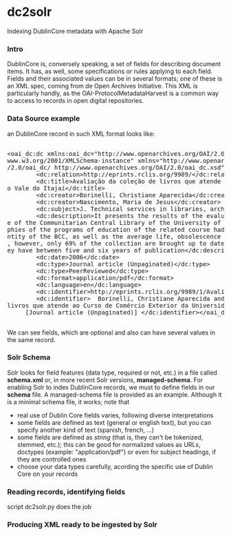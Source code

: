 # dc2solr
Indexing DublinCore metadata with Apache Solr
### Intro
DublinCore is, conversely speaking, a set of fields for describing document items. It has, as well, some specifications or rules applying to each field. Fields and their associated values can be in several formats; one of these is an XML spec, coming from de Open Archives Initiative.
This XML is particularly handly, as the OAI-ProtocolMetadataHarvest is a common way to access to records in open digital repositories.
### Data Source example
an DublinCore record in such XML format looks like:

<pre>

&lt;oai_dc:dc xmlns:oai_dc="http://www.openarchives.org/OAI/2.0/oai_dc/" xmlns:dc="http://purl.org/dc/elements/1.1/" xmlns:xsi="http://
www.w3.org/2001/XMLSchema-instance" xmlns="http://www.openarchives.org/OAI/2.0/" xsi:schemaLocation="http://www.openarchives.org/OAI
/2.0/oai_dc/ http://www.openarchives.org/OAI/2.0/oai_dc.xsd"&gt;
        &lt;dc:relation&gt;http://eprints.rclis.org/9989/&lt;/dc:relation&gt;
        &lt;dc:title&gt;Avalia&#231;&#227;o da cole&#231;&#227;o de livros que atende ao Curso de Com&#233;rcio Exterior da Universidade d
o Vale do Itaja&#237;&lt;/dc:title&gt;
        &lt;dc:creator&gt;Borinelli, Christiane Aparecida&lt;/dc:creator&gt;
        &lt;dc:creator&gt;Nascimento, Maria de Jesus&lt;/dc:creator&gt;
        &lt;dc:subject&gt;J. Technical services in libraries, archives, museum.&lt;/dc:subject&gt;
        &lt;dc:description&gt;It presents the results of the evaluation of the collection of workmanships of the Course of Foreign commerc
e of the Communitarian Central Library of the University of the Valley of the Itaja&#237;. 175 workmanships cited in basic bibliogra
phies of the programs of education of the related course had been analyzed, and verified the number of units that consist in the qua
ntity of the BCC, as well as the average life, obsolescence and use of this quantity. The library possesss 89% of the cited headings
, however, only 69% of the collection are brought up to date editions. The average life of the cited workmanships is between that th
ey have between five and six years of publication&lt;/dc:description&gt;
        &lt;dc:date&gt;2006&lt;/dc:date&gt;
        &lt;dc:type&gt;Journal article (Unpaginated)&lt;/dc:type&gt;
        &lt;dc:type&gt;PeerReviewed&lt;/dc:type&gt;
        &lt;dc:format&gt;application/pdf&lt;/dc:format&gt;
        &lt;dc:language&gt;en&lt;/dc:language&gt;
        &lt;dc:identifier&gt;http://eprints.rclis.org/9989/1/Avalia%C3%A7%C3%A3o_de_cole%C3%A7%C3%A3o.pdf&lt;/dc:identifier&gt;
        &lt;dc:identifier&gt;  Borinelli, Christiane Aparecida and Nascimento, Maria de Jesus Avalia&#231;&#227;o da cole&#231;&#227;o de 
livros que atende ao Curso de Com&#233;rcio Exterior da Universidade do Vale do Itaja&#237;. Biblionline, 2006, vol. 2, n. 1 ano .  
     [Journal article (Unpaginated)] &lt;/dc:identifier&gt;&lt;/oai_dc:dc&gt;

</pre>

We can see fields, which are optional and also can have several values in the same record.

### Solr Schema
Solr looks for field features (data type, required or not, etc.) in a file called **schema.xml** or, in more recent Solr versions, **managed-schema**.
For enabling Solr to index DublinCore records, we must to define fields in our **schema** file. A managed-schema file is provided as an example. Although it is a minimal schema file, it works; note that
- real use of Dublin Core fields varies, following diverse interpretations
- some fields are defined as text (general or english text), but you can specify another kind of text (spanish, french, ...)
- some fields are defined as *string* (that is, they can't be tokenized, stemmed, etc.); this can be good for normalized values as URLs, doctypes (example: "application/pdf") or even for subject headings, if they are controlled ones
- choose your data types carefully, acording the specific use of Dublin Core on your records


### Reading records, identifying fields
script dc2solr.py does the job

### Producing XML ready to be ingested by Solr

